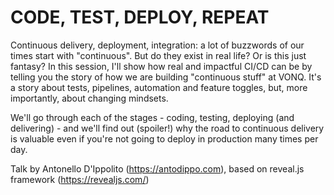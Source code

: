 # CODE, TEST, DEPLOY, REPEAT

Continuous delivery, deployment, integration: a lot of buzzwords of our times start with "continuous". But do they exist in real life? Or is this just fantasy? In this session, I'll show how real and impactful CI/CD can be by telling you the story of how we are building "continuous stuff" at VONQ. It's a story about tests, pipelines, automation and feature toggles, but, more importantly, about changing mindsets.

We'll go through each of the stages - coding, testing, deploying (and delivering) - and we'll find out (spoiler!) why the road to continuous delivery is valuable even if you're not going to deploy in production many times per day.

Talk by Antonello D'Ippolito (https://antodippo.com), based on reveal.js framework (https://revealjs.com/)

